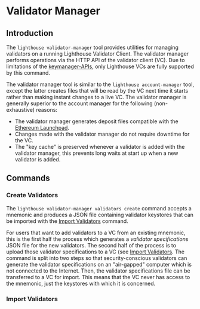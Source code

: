 # Validator Manager

[Ethereum Launchpad]: https://launchpad.ethereum.org/en/
[Import Validators]: #import-validators

## Introduction

The `lighthouse validator-manager` tool provides utilities for managing validators on a running
Lighthouse Validator Client. The validator manager performs operations via the HTTP API of the
validator client (VC). Due to limitations of the
[keymanager-APIs](https://ethereum.github.io/keymanager-APIs/), only Lighthouse VCs are fully
supported by this command.

The validator manager tool is similar to the `lighthouse account-manager` tool, except the latter
creates files that will be read by the VC next time it starts rather than making instant changes to
a live VC. The validator manager is generally superior to the account manager for the following
(non-exhaustive) reasons:

- The validator manager generates deposit files compatible with the [Ethereum Launchpad]().
- Changes made with the validator manager do not require downtime for the VC.
- The "key cache" is preserved whenever a validator is added with the validator manager, this
    prevents long waits at start up when a new validator is added.

## Commands

### Create Validators

The `lighthouse validator-manager validators create` command accepts a mnemonic and produces a JSON
file containing validator keystores that can be imported with the [Import
Validators]() command.

For users that want to add validators to a VC from an existing mnemonic, this is the first half the
process which generates a *validator specifications* JSON file for the new validators. The second
half of the process is to upload those validator specifications to a VC (see [Import Validators]().
The command is split into two steps so that security-conscious validators can generate the validator
specifications on an "air-gapped" computer which is not connected to the Internet. Then, the
validator specifications file can be transferred to a VC for import. This means that the VC never
has access to the mnemonic, just the keystores with which it is concerned.

### Import Validators

